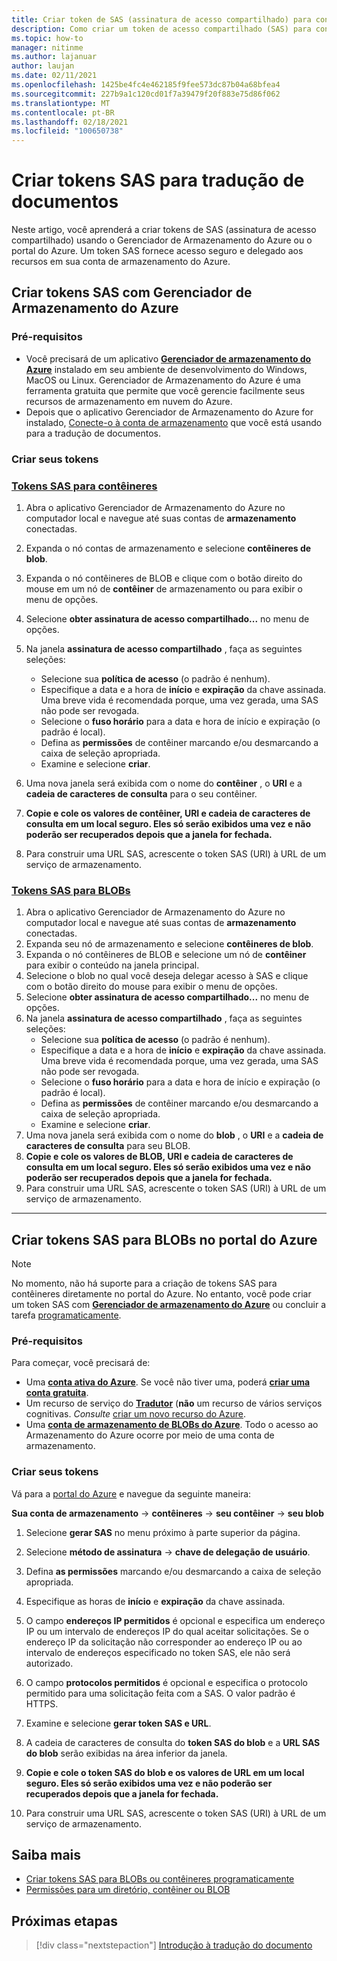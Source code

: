 ```yaml
---
title: Criar token de SAS (assinatura de acesso compartilhado) para contêineres e BLOBs com o Microsoft Gerenciador de Armazenamento
description: Como criar um token de acesso compartilhado (SAS) para contêineres e BLOBs com o Microsoft Gerenciador de Armazenamento e o portal do Azure
ms.topic: how-to
manager: nitinme
ms.author: lajanuar
author: laujan
ms.date: 02/11/2021
ms.openlocfilehash: 1425be4fc4e462185f9fee573dc87b04a68bfea4
ms.sourcegitcommit: 227b9a1c120cd01f7a39479f20f883e75d86f062
ms.translationtype: MT
ms.contentlocale: pt-BR
ms.lasthandoff: 02/18/2021
ms.locfileid: "100650738"
---
```

# <a name="create-sas-tokens-for-document-translation"></a>Criar tokens SAS para tradução de documentos

Neste artigo, você aprenderá a criar tokens de SAS (assinatura de acesso compartilhado) usando o Gerenciador de Armazenamento do Azure ou o portal do Azure. Um token SAS fornece acesso seguro e delegado aos recursos em sua conta de armazenamento do Azure.

## <a name="create-sas-tokens-with-azure-storage-explorer"></a>Criar tokens SAS com Gerenciador de Armazenamento do Azure

### <a name="prerequisites"></a>Pré-requisitos

* Você precisará de um aplicativo [**Gerenciador de armazenamento do Azure**](/azure/vs-azure-tools-storage-manage-with-storage-explorer) instalado em seu ambiente de desenvolvimento do Windows, MacOS ou Linux. Gerenciador de Armazenamento do Azure é uma ferramenta gratuita que permite que você gerencie facilmente seus recursos de armazenamento em nuvem do Azure.
* Depois que o aplicativo Gerenciador de Armazenamento do Azure for instalado, [Conecte-o à conta de armazenamento](/azure/vs-azure-tools-storage-manage-with-storage-explorer?tabs=windows#connect-to-a-storage-account-or-service) que você está usando para a tradução de documentos.

### <a name="create-your-tokens"></a>Criar seus tokens

### <a name="sas-tokens-for-containers"></a>[Tokens SAS para contêineres](#tab/Containers)

1. Abra o aplicativo Gerenciador de Armazenamento do Azure no computador local e navegue até suas contas de **armazenamento** conectadas.
1. Expanda o nó contas de armazenamento e selecione **contêineres de blob**.
1. Expanda o nó contêineres de BLOB e clique com o botão direito do mouse em um nó de **contêiner** de armazenamento ou para exibir o menu de opções.
1. Selecione **obter assinatura de acesso compartilhado...** no menu de opções.
1. Na janela **assinatura de acesso compartilhado** , faça as seguintes seleções:
    * Selecione sua **política de acesso** (o padrão é nenhum).
    * Especifique a data e a hora de **início** e **expiração** da chave assinada. Uma breve vida é recomendada porque, uma vez gerada, uma SAS não pode ser revogada.
    * Selecione o **fuso horário** para a data e hora de início e expiração (o padrão é local).
    * Defina as **permissões** de contêiner marcando e/ou desmarcando a caixa de seleção apropriada.
    * Examine e selecione **criar**.

1. Uma nova janela será exibida com o nome do **contêiner** , o **URI** e a **cadeia de caracteres de consulta** para o seu contêiner.  
1. **Copie e cole os valores de contêiner, URI e cadeia de caracteres de consulta em um local seguro. Eles só serão exibidos uma vez e não poderão ser recuperados depois que a janela for fechada.**
1. Para construir uma URL SAS, acrescente o token SAS (URI) à URL de um serviço de armazenamento.

### <a name="sas-tokens-for-blobs"></a>[Tokens SAS para BLOBs](#tab/blobs)

1. Abra o aplicativo Gerenciador de Armazenamento do Azure no computador local e navegue até suas contas de **armazenamento** conectadas.
1. Expanda seu nó de armazenamento e selecione **contêineres de blob**.
1. Expanda o nó contêineres de BLOB e selecione um nó de **contêiner** para exibir o conteúdo na janela principal.
1. Selecione o blob no qual você deseja delegar acesso à SAS e clique com o botão direito do mouse para exibir o menu de opções.
1. Selecione **obter assinatura de acesso compartilhado...** no menu de opções.
1. Na janela **assinatura de acesso compartilhado** , faça as seguintes seleções:
    * Selecione sua **política de acesso** (o padrão é nenhum).
    * Especifique a data e a hora de **início** e **expiração** da chave assinada. Uma breve vida é recomendada porque, uma vez gerada, uma SAS não pode ser revogada.
    * Selecione o **fuso horário** para a data e hora de início e expiração (o padrão é local).
    * Defina as **permissões** de contêiner marcando e/ou desmarcando a caixa de seleção apropriada.
    * Examine e selecione **criar**.
1. Uma nova janela será exibida com o nome do **blob** , o **URI** e a **cadeia de caracteres de consulta** para seu BLOB.  
1. **Copie e cole os valores de BLOB, URI e cadeia de caracteres de consulta em um local seguro. Eles só serão exibidos uma vez e não poderão ser recuperados depois que a janela for fechada.**
1. Para construir uma URL SAS, acrescente o token SAS (URI) à URL de um serviço de armazenamento.

---

## <a name="create-sas-tokens-for-blobs-in-the-azure-portal"></a>Criar tokens SAS para BLOBs no portal do Azure

> [!NOTE]
> No momento, não há suporte para a criação de tokens SAS para contêineres diretamente no portal do Azure. No entanto, você pode criar um token SAS com [**Gerenciador de armazenamento do Azure**](#create-sas-tokens-with-azure-storage-explorer) ou concluir a tarefa [programaticamente](/azure/storage/blobs/sas-service-create).

<!-- markdownlint-disable MD024 -->
### <a name="prerequisites"></a>Pré-requisitos

Para começar, você precisará de:

* Uma [**conta ativa do Azure**](https://azure.microsoft.com/free/cognitive-services/).  Se você não tiver uma, poderá [**criar uma conta gratuita**](https://azure.microsoft.com/free/).
* Um recurso de serviço do [**Tradutor**](https://ms.portal.azure.com/#create/Microsoft) (**não** um recurso de vários serviços cognitivas.  *Consulte* [criar um novo recurso do Azure](../../cognitive-services-apis-create-account.md#create-a-new-azure-cognitive-services-resource).  
* Uma [**conta de armazenamento de BLOBs do Azure**](https://ms.portal.azure.com/#create/Microsoft.StorageAccount-ARM). Todo o acesso ao Armazenamento do Azure ocorre por meio de uma conta de armazenamento.

### <a name="create-your-tokens"></a>Criar seus tokens

Vá para a [portal do Azure](https://ms.portal.azure.com/#home) e navegue da seguinte maneira:  

 **Sua conta de armazenamento** → **contêineres** → **seu contêiner** → **seu blob**

1. Selecione **gerar SAS** no menu próximo à parte superior da página.

1. Selecione **método de assinatura** → **chave de delegação de usuário**.

1. Defina **as permissões** marcando e/ou desmarcando a caixa de seleção apropriada.

1. Especifique as horas de **início** e **expiração** da chave assinada.

1. O campo **endereços IP permitidos** é opcional e especifica um endereço IP ou um intervalo de endereços IP do qual aceitar solicitações. Se o endereço IP da solicitação não corresponder ao endereço IP ou ao intervalo de endereços especificado no token SAS, ele não será autorizado.

1. O campo **protocolos permitidos** é opcional e especifica o protocolo permitido para uma solicitação feita com a SAS. O valor padrão é HTTPS.

1. Examine e selecione **gerar token SAS e URL**.

1. A cadeia de caracteres de consulta do **token SAS do blob** e a **URL SAS do blob** serão exibidas na área inferior da janela.  

1. **Copie e cole o token SAS do blob e os valores de URL em um local seguro. Eles só serão exibidos uma vez e não poderão ser recuperados depois que a janela for fechada.**

1. Para construir uma URL SAS, acrescente o token SAS (URI) à URL de um serviço de armazenamento.

## <a name="learn-more"></a>Saiba mais

* [Criar tokens SAS para BLOBs ou contêineres programaticamente](/azure/storage/blobs/sas-service-create)
* [Permissões para um diretório, contêiner ou BLOB](/rest/api/storageservices/create-service-sas#permissions-for-a-directory-container-or-blob)

## <a name="next-steps"></a>Próximas etapas

> [!div class="nextstepaction"]
> [Introdução à tradução do documento](get-started-with-document-translation.md)
>
>

